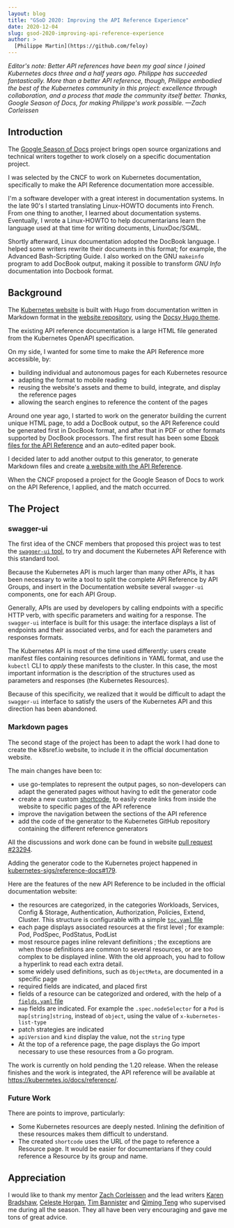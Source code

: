 ```yaml
---
layout: blog
title: "GSoD 2020: Improving the API Reference Experience"
date: 2020-12-04
slug: gsod-2020-improving-api-reference-experience
author: >
  [Philippe Martin](https://github.com/feloy)
---
```


_Editor's note: Better API references have been my goal since I joined Kubernetes docs three and a half years ago. Philippe has succeeded fantastically. More than a better API reference, though, Philippe embodied the best of the Kubernetes community in this project: excellence through collaboration, and a process that made the community itself better. Thanks, Google Season of Docs, for making Philippe's work possible. —Zach Corleissen_

## Introduction

The [Google Season of Docs](https://developers.google.com/season-of-docs) project brings open source organizations and technical writers together to work closely on a specific documentation project.

I was selected by the CNCF to work on Kubernetes documentation, specifically to make the API Reference documentation more accessible.

I'm a software developer with a great interest in documentation systems. In the late 90's I started translating Linux-HOWTO documents into French. From one thing to another, I learned about documentation systems. Eventually, I wrote a Linux-HOWTO to help documentarians learn the language used at that time for writing documents, LinuxDoc/SGML.

Shortly afterward, Linux documentation adopted the DocBook language. I helped some writers rewrite their documents in this format; for example, the Advanced Bash-Scripting Guide. I also worked on the GNU `makeinfo` program to add DocBook output, making it possible to transform *GNU Info* documentation into Docbook format.

## Background

The [Kubernetes website](https://kubernetes.io/docs/home/) is built with Hugo from documentation written in Markdown format in the [website repository](https://github.com/kubernetes/website), using the [Docsy Hugo theme](https://www.docsy.dev/about/).

The existing API reference documentation is a large HTML file generated from the Kubernetes OpenAPI specification.

On my side, I wanted for some time to make the API Reference more accessible, by:
- building individual and autonomous pages for each Kubernetes resource
- adapting the format to mobile reading
- reusing the website's assets and theme to build, integrate, and display the reference pages
- allowing the search engines to reference the content of the pages

Around one year ago, I started to work on the generator building the current unique HTML page, to add a DocBook output, so the API Reference could be generated first in DocBook format, and after that in PDF or other formats supported by DocBook processors. The first result has been some [Ebook files for the API Reference](https://github.com/feloy/kubernetes-resources-reference/releases) and an auto-edited paper book.

I decided later to add another output to this generator, to generate Markdown files and create [a website with the API Reference](https://web.archive.org/web/20201022201911/https://www.k8sref.io/docs/workloads/).

When the CNCF proposed a project for the Google Season of Docs to work on the API Reference, I applied, and the match occurred.

## The Project

### swagger-ui

The first idea of the CNCF members that proposed this project was to test the [`swagger-ui` tool](https://swagger.io/tools/swagger-ui/), to try and document the Kubernetes API Reference with this standard tool. 

Because the Kubernetes API is much larger than many other APIs, it has been necessary to write a tool to split the complete API Reference by API Groups, and insert in the Documentation website several `swagger-ui` components, one for each API Group.

Generally, APIs are used by developers by calling endpoints with a specific HTTP verb, with specific parameters and waiting for a response. The `swagger-ui` interface is built for this usage: the interface displays a list of endpoints and their associated verbs, and for each the parameters and responses formats. 

The Kubernetes API is most of the time used differently: users create manifest files containing resources definitions in YAML format, and use the `kubectl` CLI to *apply* these manifests to the cluster. In this case, the most important information is the description of the structures used as parameters and responses (the Kubernetes Resources).

Because of this specificity, we realized that it would be difficult to adapt the `swagger-ui` interface to satisfy the users of the Kubernetes API and this direction has been abandoned.

### Markdown pages

The second stage of the project has been to adapt the work I had done to create the k8sref.io website, to include it in the official documentation website.

The main changes have been to:
- use go-templates to represent the output pages, so non-developers can adapt the generated pages without having to edit the generator code
- create a new custom [shortcode](https://gohugo.io/content-management/shortcodes/), to easily create links from inside the website to specific pages of the API reference
- improve the navigation between the sections of the API reference
- add the code of the generator to the Kubernetes GitHub repository containing the different reference generators

All the discussions and work done can be found in website [pull request #23294](https://github.com/kubernetes/website/pull/23294).

Adding the generator code to the Kubernetes project happened in [kubernetes-sigs/reference-docs#179](https://github.com/kubernetes-sigs/reference-docs/pull/179).

Here are the features of the new API Reference to be included in the official documentation website:

- the resources are categorized, in the categories Workloads, Services, Config & Storage, Authentication, Authorization, Policies, Extend, Cluster. This structure is configurable with a simple [`toc.yaml` file](https://github.com/kubernetes-sigs/reference-docs/blob/master/gen-resourcesdocs/config/v1.20/toc.yaml)
- each page displays associated resources at the first level ; for example: Pod, PodSpec, PodStatus, PodList
- most resource pages inline relevant definitions ; the exceptions are when those definitions are common to several resources, or are too complex to be displayed inline. With the old approach, you had to follow a hyperlink to read each extra detail.
- some widely used definitions, such as `ObjectMeta`, are documented in a specific page
- required fields are indicated, and placed first
- fields of a resource can be categorized and ordered, with the help of a [`fields.yaml` file](https://github.com/kubernetes-sigs/reference-docs/blob/master/gen-resourcesdocs/config/v1.20/fields.yaml)
- `map` fields are indicated. For example the `.spec.nodeSelector` for a `Pod` is `map[string]string`, instead of `object`, using the value of `x-kubernetes-list-type`
- patch strategies are indicated
- `apiVersion` and `kind` display the value, not the `string` type
- At the top of a reference page, the page displays the Go import necessary to use these resources from a Go program.

The work is currently on hold pending the 1.20 release. When the release finishes and the work is integrated, the API reference will be available at https://kubernetes.io/docs/reference/.

### Future Work

There are points to improve, particularly:

- Some Kubernetes resources are deeply nested. Inlining the definition of these resources makes them difficult to understand.
- The created `shortcode` uses the URL of the page to reference a Resource page. It would be easier for documentarians if they could reference a Resource by its group and name.

## Appreciation

I would like to thank my mentor [Zach Corleissen](https://github.com/zacharysarah) and the lead writers [Karen Bradshaw](https://github.com/kbhawkey), [Celeste Horgan](https://github.com/celestehorgan), [Tim Bannister](https://github.com/sftim) and [Qiming Teng](https://github.com/tengqm) who supervised me during all the season. They all have been very encouraging and gave me tons of great advice.
